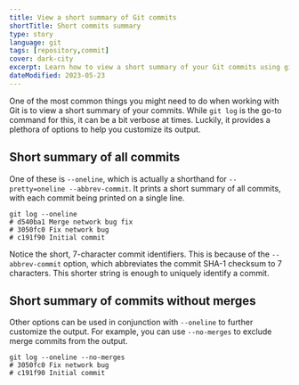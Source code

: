 ```yaml
---
title: View a short summary of Git commits
shortTitle: Short commits summary
type: story
language: git
tags: [repository,commit]
cover: dark-city
excerpt: Learn how to view a short summary of your Git commits using git log.
dateModified: 2023-05-23
---
```


One of the most common things you might need to do when working with Git is to view a short summary of your commits. While `git log` is the go-to command for this, it can be a bit verbose at times. Luckily, it provides a plethora of options to help you customize its output.

## Short summary of all commits

One of these is `--oneline`, which is actually a shorthand for `--pretty=oneline --abbrev-commit`. It prints a short summary of all commits, with each commit being printed on a single line.

```shell
git log --oneline
# d540ba1 Merge network bug fix
# 3050fc0 Fix network bug
# c191f90 Initial commit
```

Notice the short, 7-character commit identifiers. This is because of the `--abbrev-commit` option, which abbreviates the commit SHA-1 checksum to 7 characters. This shorter string is enough to uniquely identify a commit.

## Short summary of commits without merges

Other options can be used in conjunction with `--oneline` to further customize the output. For example, you can use `--no-merges` to exclude merge commits from the output.

```shell
git log --oneline --no-merges
# 3050fc0 Fix network bug
# c191f90 Initial commit
```
